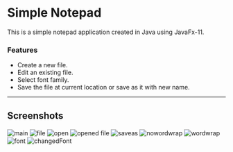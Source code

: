 # Simple Notepad

<p>This is a simple notepad application created in Java using JavaFx-11.</p>

### Features
<ul>
    <li>Create a new file.
    <li>Edit an existing file.
    <li>Select font family.
    <li>Save the file at current location or save as it with new name.
</ul>

---

## Screenshots

<img scr="screenshots/main.png" alt="main" align="center"/>
<img scr="screenshots/file.png" alt="file" align="center"/>
<img scr="screenshots/open.png" alt="open" align="center"/>
<img scr="screenshots/openedFile.png" alt="opened file" align="center"/>
<img scr="screenshots/saveas.png" alt="saveas" align="center"/>
<img scr="screenshots/withoutwordwrap.png" alt="nowordwrap" align="center"/>
<img scr="screenshots/withwordwrap.png" alt="wordwrap" align="center"/>
<img scr="screenshots/font.png" alt="font" align="center"/>
<img scr="screenshots/changedFont.png" alt="changedFont" align="center"/>